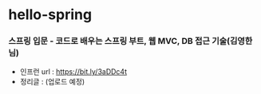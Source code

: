 # hello-spring
### 스프링 입문 - 코드로 배우는 스프링 부트, 웹 MVC, DB 접근 기술(김영한 님)

- 인프런 url : https://bit.ly/3aDDc4t
- 정리글 : (업로드 예정)
